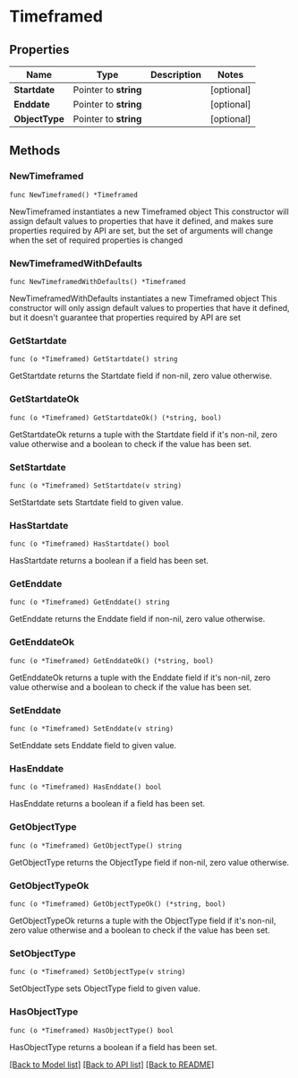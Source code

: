 # Timeframed

## Properties

Name | Type | Description | Notes
------------ | ------------- | ------------- | -------------
**Startdate** | Pointer to **string** |  | [optional] 
**Enddate** | Pointer to **string** |  | [optional] 
**ObjectType** | Pointer to **string** |  | [optional] 

## Methods

### NewTimeframed

`func NewTimeframed() *Timeframed`

NewTimeframed instantiates a new Timeframed object
This constructor will assign default values to properties that have it defined,
and makes sure properties required by API are set, but the set of arguments
will change when the set of required properties is changed

### NewTimeframedWithDefaults

`func NewTimeframedWithDefaults() *Timeframed`

NewTimeframedWithDefaults instantiates a new Timeframed object
This constructor will only assign default values to properties that have it defined,
but it doesn't guarantee that properties required by API are set

### GetStartdate

`func (o *Timeframed) GetStartdate() string`

GetStartdate returns the Startdate field if non-nil, zero value otherwise.

### GetStartdateOk

`func (o *Timeframed) GetStartdateOk() (*string, bool)`

GetStartdateOk returns a tuple with the Startdate field if it's non-nil, zero value otherwise
and a boolean to check if the value has been set.

### SetStartdate

`func (o *Timeframed) SetStartdate(v string)`

SetStartdate sets Startdate field to given value.

### HasStartdate

`func (o *Timeframed) HasStartdate() bool`

HasStartdate returns a boolean if a field has been set.

### GetEnddate

`func (o *Timeframed) GetEnddate() string`

GetEnddate returns the Enddate field if non-nil, zero value otherwise.

### GetEnddateOk

`func (o *Timeframed) GetEnddateOk() (*string, bool)`

GetEnddateOk returns a tuple with the Enddate field if it's non-nil, zero value otherwise
and a boolean to check if the value has been set.

### SetEnddate

`func (o *Timeframed) SetEnddate(v string)`

SetEnddate sets Enddate field to given value.

### HasEnddate

`func (o *Timeframed) HasEnddate() bool`

HasEnddate returns a boolean if a field has been set.

### GetObjectType

`func (o *Timeframed) GetObjectType() string`

GetObjectType returns the ObjectType field if non-nil, zero value otherwise.

### GetObjectTypeOk

`func (o *Timeframed) GetObjectTypeOk() (*string, bool)`

GetObjectTypeOk returns a tuple with the ObjectType field if it's non-nil, zero value otherwise
and a boolean to check if the value has been set.

### SetObjectType

`func (o *Timeframed) SetObjectType(v string)`

SetObjectType sets ObjectType field to given value.

### HasObjectType

`func (o *Timeframed) HasObjectType() bool`

HasObjectType returns a boolean if a field has been set.


[[Back to Model list]](../README.md#documentation-for-models) [[Back to API list]](../README.md#documentation-for-api-endpoints) [[Back to README]](../README.md)


